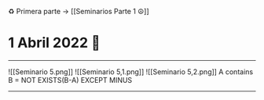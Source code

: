 ♻️ Primera parte -> [[Seminarios Parte 1 ☮️]]
# 1 Abril 2022 🎏
---
![[Seminario 5.png]]
![[Seminario 5,1.png]]
![[Seminario 5,2.png]]
A contains B = NOT EXISTS(B-A) EXCEPT MINUS

---